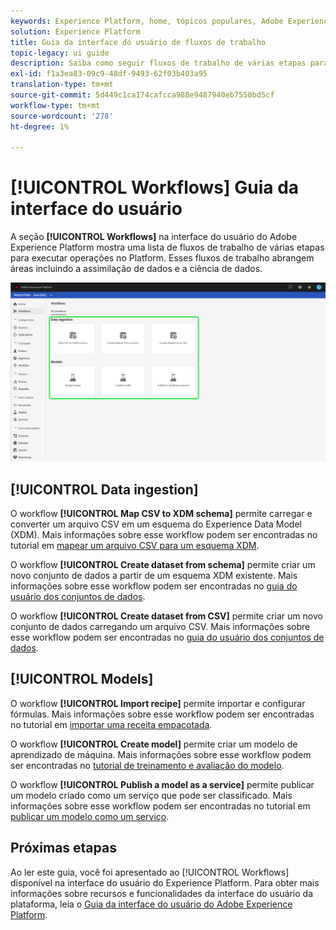 ```yaml
---
keywords: Experience Platform, home, tópicos populares, Adobe Experience Platform, guia do usuário, guia da interface do usuário, guia da interface de fluxos de trabalho, fluxos de trabalho, guia do usuário de fluxos de trabalho;
solution: Experience Platform
title: Guia da interface do usuário de fluxos de trabalho
topic-legacy: ui guide
description: Saiba como seguir fluxos de trabalho de várias etapas para executar operações comuns na interface do usuário do Adobe Experience Platform.
exl-id: f1a3ea83-09c9-48df-9493-62f03b403a95
translation-type: tm+mt
source-git-commit: 5d449c1ca174cafcca988e9487940eb7550bd5cf
workflow-type: tm+mt
source-wordcount: '278'
ht-degree: 1%

---
```


# [!UICONTROL Workflows] Guia da interface do usuário

A seção **[!UICONTROL Workflows]** na interface do usuário do Adobe Experience Platform mostra uma lista de fluxos de trabalho de várias etapas para executar operações no Platform. Esses fluxos de trabalho abrangem áreas incluindo a assimilação de dados e a ciência de dados.

![workflows](./images/workflows/workflows.png)

## [!UICONTROL Data ingestion]

O workflow **[!UICONTROL Map CSV to XDM schema]** permite carregar e converter um arquivo CSV em um esquema do Experience Data Model (XDM). Mais informações sobre esse workflow podem ser encontradas no tutorial em [mapear um arquivo CSV para um esquema XDM](../ingestion/tutorials/map-a-csv-file.md).

O workflow **[!UICONTROL Create dataset from schema]** permite criar um novo conjunto de dados a partir de um esquema XDM existente. Mais informações sobre esse workflow podem ser encontradas no [guia do usuário dos conjuntos de dados](../catalog/datasets/user-guide.md#schema).

O workflow **[!UICONTROL Create dataset from CSV]** permite criar um novo conjunto de dados carregando um arquivo CSV. Mais informações sobre esse workflow podem ser encontradas no [guia do usuário dos conjuntos de dados](../catalog/datasets/user-guide.md#csv).

## [!UICONTROL Models]

O workflow **[!UICONTROL Import recipe]** permite importar e configurar fórmulas. Mais informações sobre esse workflow podem ser encontradas no tutorial em [importar uma receita empacotada](../data-science-workspace/models-recipes/import-packaged-recipe-ui.md).

O workflow **[!UICONTROL Create model]** permite criar um modelo de aprendizado de máquina. Mais informações sobre esse workflow podem ser encontradas no [tutorial de treinamento e avaliação do modelo](../data-science-workspace/models-recipes/train-evaluate-model-ui.md).

O workflow **[!UICONTROL Publish a model as a service]** permite publicar um modelo criado como um serviço que pode ser classificado. Mais informações sobre esse workflow podem ser encontradas no tutorial em [publicar um modelo como um serviço](../data-science-workspace/models-recipes/publish-model-service-ui.md).

## Próximas etapas

Ao ler este guia, você foi apresentado ao [!UICONTROL Workflows] disponível na interface do usuário do Experience Platform. Para obter mais informações sobre recursos e funcionalidades da interface do usuário da plataforma, leia o [Guia da interface do usuário do Adobe Experience Platform](ui-guide.md).
